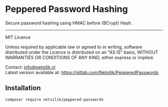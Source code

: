 Peppered Password Hashing
=========================

Secure password hashing using HMAC before (BCrypt) Hash.

---

MIT Licence

Unless required by applicable law or agreed to in writing, software
distributed under the Licence is distributed on an "AS IS" basis,
WITHOUT WARRANTIES OR CONDITIONS OF ANY KIND, either express or implied.

Contact: info@netsilik.nl  
Latest version available at: https://gitlab.com/Netsilik/PepperedPasswords


Installation
------------

```
composer require netsilik/peppered-passwords
```
